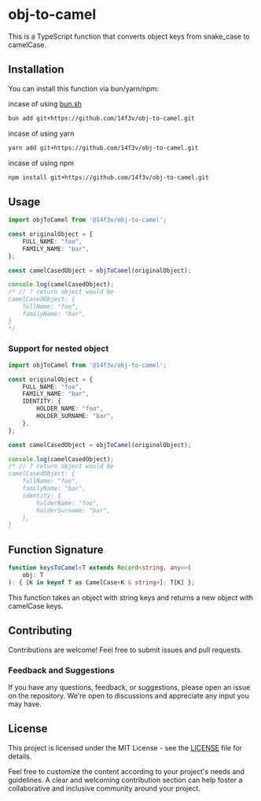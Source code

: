 # obj-to-camel
This is a TypeScript function that converts object keys from snake_case to camelCase.

## Installation

You can install this function via bun/yarn/npm:

incase of using [bun.sh](https://bun.sh)
```bash
bun add git+https://github.com/14f3v/obj-to-camel.git
```


incase of using yarn
```bash
yarn add git+https://github.com/14f3v/obj-to-camel.git
```


incase of using npm
```bash
npm install git+https://github.com/14f3v/obj-to-camel.git
```

## Usage

```typescript
import objToCamel from '@14f3v/obj-to-camel';

const originalObject = {
    FULL_NAME: "foo",
    FAMILY_NAME: "bar",
};

const camelCasedObject = objToCamel(originalObject);

console.log(camelCasedObject);
/* // ? return object would be
camelCasedObject: {
    fullName: "foo",
    familyName: "bar",
}
*/
```
### Support for nested object
```typescript
import objToCamel from '@14f3v/obj-to-camel';

const originalObject = {
    FULL_NAME: "foo",
    FAMILY_NAME: "bar",
    IDENTITY: {
        HOLDER_NAME: "foo",
        HOLDER_SURNAME: "bar",
    },
};

const camelCasedObject = objToCamel(originalObject);

console.log(camelCasedObject);
/* // ? return object would be
camelCasedObject: {
    fullName: "foo",
    familyName: "bar",
    identity: {
        holderName: "foo",
        holderSurname: "bar",
    },
}
```

## Function Signature
```typescript
function keysToCamel<T extends Record<string, any>>(
    obj: T
): { [K in keyof T as CamelCase<K & string>]: T[K] };
```
This function takes an object with string keys and returns a new object with camelCase keys.

## Contributing
Contributions are welcome! Feel free to submit issues and pull requests.

### Feedback and Suggestions
If you have any questions, feedback, or suggestions, please open an issue on the repository. We're open to discussions and appreciate any input you may have.

## License
This project is licensed under the MIT License - see the [LICENSE]() file for details.


Feel free to customize the content according to your project's needs and guidelines. A clear and welcoming contribution section can help foster a collaborative and inclusive community around your project.
